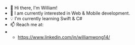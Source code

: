 - 👋 Hi there, I'm William!
-  🚀 I am currently interested in Web & Mobile development. 
- 💡 I'm currently learning Swift & C#
- 📫 Reach me at:
- -  https://www.linkedin.com/in/williamwong14/
